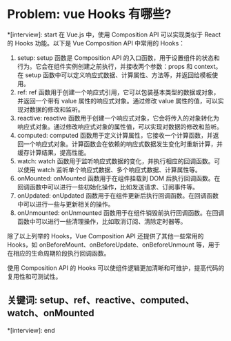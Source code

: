 # Problem: vue Hooks 有哪些?

*[interview]: start
在 Vue.js 中，使用 Composition API 可以实现类似于 React 的 Hooks 功能。以下是 Vue Composition API 中常用的 Hooks：
1. setup: setup 函数是 Composition API 的入口函数，用于设置组件的状态和行为。它会在组件实例创建之前执行，并接收两个参数：props 和 context。在 setup 函数中可以定义响应式数据、计算属性、方法等，并返回给模板使用。
2. ref: ref 函数用于创建一个响应式引用，它可以包装基本类型的数据或对象，并返回一个带有 value 属性的响应式对象。通过修改 value 属性的值，可以实现对数据的修改和监听。
3. reactive: reactive 函数用于创建一个响应式对象，它会将传入的对象转化为响应式对象。通过修改响应式对象的属性值，可以实现对数据的修改和监听。
4. computed: computed 函数用于定义计算属性，它接收一个计算函数，并返回一个响应式对象。计算函数会在依赖的响应式数据发生变化时重新计算，并缓存计算结果，提高性能。
5. watch: watch 函数用于监听响应式数据的变化，并执行相应的回调函数。可以使用 watch 监听单个响应式数据、多个响应式数据、计算属性等。
6. onMounted: onMounted 函数用于在组件挂载到 DOM 后执行回调函数。在回调函数中可以进行一些初始化操作，比如发送请求、订阅事件等。
7. onUpdated: onUpdated 函数用于在组件更新后执行回调函数。在回调函数中可以进行一些与更新相关的操作。
8. onUnmounted: onUnmounted 函数用于在组件销毁前执行回调函数。在回调函数中可以进行一些清理操作，比如取消订阅、清除定时器等。

除了以上列举的 Hooks，Vue Composition API 还提供了其他一些常用的 Hooks，如 onBeforeMount、onBeforeUpdate、onBeforeUnmount 等，用于在相应的生命周期阶段执行回调函数。

使用 Composition API 的 Hooks 可以使组件逻辑更加清晰和可维护，提高代码的复用性和可测试性。

## 关键词: setup、ref、reactive、computed、watch、onMounted
*[interview]: end
